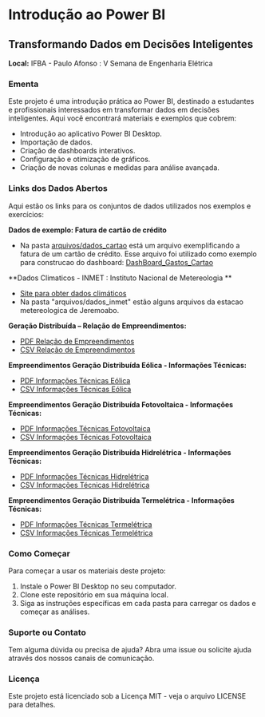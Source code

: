 # Introdução ao Power BI

## Transformando Dados em Decisões Inteligentes

**Local:** IFBA - Paulo Afonso : V Semana de Engenharia Elétrica

### Ementa
Este projeto é uma introdução prática ao Power BI, destinado a estudantes e profissionais interessados em transformar dados em decisões inteligentes. Aqui você encontrará materiais e exemplos que cobrem:

- Introdução ao aplicativo Power BI Desktop.
- Importação de dados.
- Criação de dashboards interativos.
- Configuração e otimização de gráficos.
- Criação de novas colunas e medidas para análise avançada.

### Links dos Dados Abertos
Aqui estão os links para os conjuntos de dados utilizados nos exemplos e exercícios:

**Dados de exemplo: Fatura de cartão de crédito**
- Na pasta [arquivos/dados_cartao](arquivos/dados_cartao) está um arquivo exemplificando a fatura de um cartão de crédito. Esse arquivo foi utilizado como exemplo para construcao do dashboard: [DashBoard_Gastos_Cartao](dashboards/DashBoard_Gastos_Cartao.pbix)

**Dados Climaticos - INMET : Instituto Nacional de Metereologia **
- [Site para obter dados climáticos](https://mapas.inmet.gov.br/)
- Na pasta "arquivos/dados_inmet" estão alguns arquivos da estacao metereologica de Jeremoabo.

**Geração Distribuída – Relação de Empreendimentos:**
- [PDF Relação de Empreendimentos](https://dadosabertos.aneel.gov.br/dataset/5e0fafd2-21b9-4d5b-b622-40438d40aba2/resource/3fabb9e8-668a-4f94-8f0e-ed9cd2682979/download/dm-geracao-distribuida-relacao-de-empreendimentos.pdf)
- [CSV Relação de Empreendimentos](https://dadosabertos.aneel.gov.br/dataset/5e0fafd2-21b9-4d5b-b622-40438d40aba2/resource/b1bd71e7-d0ad-4214-9053-cbd58e9564a7/download/empreendimento-geracao-distribuida.csv)

**Empreendimentos Geração Distribuída Eólica - Informações Técnicas:**
- [PDF Informações Técnicas Eólica](https://dadosabertos.aneel.gov.br/dataset/5e0fafd2-21b9-4d5b-b622-40438d40aba2/resource/27b24236-3974-462d-ae35-64ab16661ef7/download/dm-empreendimentos-geracao-distribuida-eolica-informacoes-tecnicas.pdf)
- [CSV Informações Técnicas Eólica](https://dadosabertos.aneel.gov.br/dataset/5e0fafd2-21b9-4d5b-b622-40438d40aba2/resource/5f903d78-25ae-4a3f-a2bd-9a93351c59fb/download/empreendimento-gd-informacoes-tecnicas-eolica.csv)

**Empreendimentos Geração Distribuída Fotovoltaica - Informações Técnicas:**
- [PDF Informações Técnicas Fotovoltaica](https://dadosabertos.aneel.gov.br/dataset/5e0fafd2-21b9-4d5b-b622-40438d40aba2/resource/e8f71a89-85b1-4a49-920a-56224e49dba2/download/dm-empreendimentos-geracao-distribuida-fotovoltaica-informacoes-tecnicas.pdf)
- [CSV Informações Técnicas Fotovoltaica](https://dadosabertos.aneel.gov.br/dataset/5e0fafd2-21b9-4d5b-b622-40438d40aba2/resource/49fa9ca0-f609-4ae3-a6f7-b97bd0945a3a/download/empreendimento-gd-informacoes-tecnicas-fotovoltaica.csv)

**Empreendimentos Geração Distribuída Hidrelétrica - Informações Técnicas:**
- [PDF Informações Técnicas Hidrelétrica](https://dadosabertos.aneel.gov.br/dataset/5e0fafd2-21b9-4d5b-b622-40438d40aba2/resource/ca5dd097-aa05-47f7-b0fd-cf2c21cae6b8/download/dm-empreendimentos-geracao-distribuida-hidreletcrica-informacoes-tecnicas.pdf)
- [CSV Informações Técnicas Hidrelétrica](https://dadosabertos.aneel.gov.br/dataset/5e0fafd2-21b9-4d5b-b622-40438d40aba2/resource/c189442a-18f0-44eb-9c89-3b48147a4d65/download/empreendimento-gd-informacoes-tecnicas-hidreletrica.csv)

**Empreendimentos Geração Distribuída Termelétrica - Informações Técnicas:**
- [PDF Informações Técnicas Termelétrica](https://dadosabertos.aneel.gov.br/dataset/5e0fafd2-21b9-4d5b-b622-40438d40aba2/resource/3ade445c-8d99-4594-b331-5008df43dec2/download/dm-empreendimentos-geracao-distribuida-termeletrica-informacoes-tecnicas.pdf)
- [CSV Informações Técnicas Termelétrica](https://dadosabertos.aneel.gov.br/dataset/5e0fafd2-21b9-4d5b-b622-40438d40aba2/resource/bd1d3783-b389-49d8-a828-a56e193d0671/download/empreendimento-gd-informacoes-tecnicas-termeletrica.csv)

### Como Começar
Para começar a usar os materiais deste projeto:
1. Instale o Power BI Desktop no seu computador.
2. Clone este repositório em sua máquina local.
3. Siga as instruções específicas em cada pasta para carregar os dados e começar as análises.

### Suporte ou Contato
Tem alguma dúvida ou precisa de ajuda? Abra uma issue ou solicite ajuda através dos nossos canais de comunicação.

### Licença
Este projeto está licenciado sob a Licença MIT - veja o arquivo LICENSE para detalhes.
